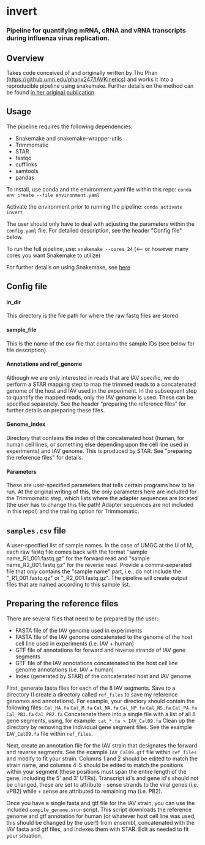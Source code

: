 # invert

### Pipeline for quantifying mRNA, cRNA and vRNA transcripts during influenza virus replication.

## Overview
Takes code conceived of and originally written by Thu Phan (https://github.umn.edu/phanx247/IAVKinetics) and works it into a reproducible pipeline using snakemake. Further details on the method can be found [in her original publication](https://pubmed.ncbi.nlm.nih.gov/33658346/).

## Usage
The pipeline requires the following dependencies:
* Snakemake and snakemake-wrapper-utils
* Trimmomatic
* STAR
* fastqc
* cufflinks
* samtools
* pandas

To install, use conda and the environment.yaml file within this repo:
`conda env create --file environment.yaml`

Activate the environment prior to running the pipeline:
`conda activate invert`

The user should only have to deal with adjusting the parameters within the `config.yaml` file. For detailed description, see the header "Config file" below.

To run the full pipeline, use:
`snakemake --cores 24` (<-- or however many cores you want Snakemake to utilize)

For further details on using Snakemake, see [here](https://snakemake.readthedocs.io/en/stable/)

## Config file
#### in_dir
This directory is the file path for where the raw fastq files are stored. 

#### sample_file
This is the name of the csv file that contains the sample IDs (see below for file description).

#### Annotations and ref_genome
Although we are only interested in reads that are IAV specific, we do perform a STAR mapping step to map the trimmed reads to a concatenated genome of the host and IAV used in the experiment. In the subsequent step to quantify the mapped reads, only the IAV genome is used. These can be specified separately. See the header "preparing the reference files" for further details on preparing these files.

#### Genome_index
Directory that contains the index of the concatenated host (human, for human cell lines, or something else depending upon the cell line used in experiments) and IAV genome. This is produced by STAR. See "preparing the reference files" for details.

#### Parameters
These are user-specified parameters that tells certain programs how to be run. At the original writing of this, the only parameters here are included for the Trimmomatic step, which lists where the adapter sequences are located (the user has to change this file path! Adapter sequences are not included in this repo!) and the trailing option for Trimmomatic. 

## `samples.csv` file
A user-specified list of sample names. In the case of UMGC at the U of M, each raw fastq file comes back with the format "sample name_R1_001.fastq.gz" for the forward read and "sample name_R2_001.fastq.gz" for the reverse read. Provide a comma-separated file that *only* contains the "sample name" part, i.e., do not include the "_R1_001.fastq.gz" or "_R2_001.fastq.gz". The pipeline will create output files that are named according to this sample list. 

## Preparing the reference files
There are several files that need to be prepared by the user:
* FASTA file of the IAV genome used in experiments
* FASTA file of the IAV genome concatenated to the genome of the host cell line used in experiments (i.e. IAV + human)
* GTF file of annotations for forward and reverse strands of IAV gene segments
* GTF file of the IAV annotations concatenated to the host cell line genome annotations (i.e. IAV + human)
* Index (generated by STAR) of the concatenated host and IAV genome

First, generate fasta files for each of the 8 IAV segments. Save to a directory (I create a directory called `ref_files` to save my reference genomes and annotations). For example, your directory should contain the following files:
`Cal_HA.fa` 
`Cal_M.fa`
`Cal_NA.fa`
`Cal_NP.fa`
`Cal_NS.fa`
`Cal_PA.fa`
`Cal_PB1.fa`
`Cal_PB2.fa`
Concatenate them into a single file with a list of all 8 gene segments, using, for example:
`cat *.fa > IAV_Cal09.fa`
Clean up the directory by removing the individual gene segment files. See the example `IAV_Cal09.fa` file within `ref_files`.

Next, create an annotation file for the IAV strain that designates the forward and reverse segments. See the example `IAV_Cal09.gtf` file within `ref_files` and modify to fit your strain. Columns 1 and 2 should be edited to match the strain name, and columns 4-5 should be edited to match the positions within your segment (these positions must span the entire length of the gene, including the 5' and 3' UTRs). Transcript id's and gene id's should not be changed, these are set to attribute - sense strands to the viral genes (i.e. vPB2) while + sense are attributed to remaining rna (i.e. PB2).

Once you have a single fasta and gtf file for the IAV strain, you can use the included `compile_genome.srun` script. This script downloads the reference genome and gtf annotation for human (or whatever host cell line was used, this should be changed by the user!) from ensembl, concatenated with the IAV fasta and gtf files, and indexes them with STAR. Edit as needed to fit your situation. 